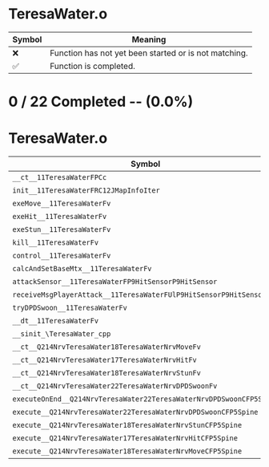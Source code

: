 # TeresaWater.o
| Symbol | Meaning 
| ------------- | ------------- 
| :x: | Function has not yet been started or is not matching. 
| :white_check_mark: | Function is completed. 


# 0 / 22 Completed -- (0.0%)
# TeresaWater.o
| Symbol | Decompiled? |
| ------------- | ------------- |
| `__ct__11TeresaWaterFPCc` | :x: |
| `init__11TeresaWaterFRC12JMapInfoIter` | :x: |
| `exeMove__11TeresaWaterFv` | :x: |
| `exeHit__11TeresaWaterFv` | :x: |
| `exeStun__11TeresaWaterFv` | :x: |
| `kill__11TeresaWaterFv` | :x: |
| `control__11TeresaWaterFv` | :x: |
| `calcAndSetBaseMtx__11TeresaWaterFv` | :x: |
| `attackSensor__11TeresaWaterFP9HitSensorP9HitSensor` | :x: |
| `receiveMsgPlayerAttack__11TeresaWaterFUlP9HitSensorP9HitSensor` | :x: |
| `tryDPDSwoon__11TeresaWaterFv` | :x: |
| `__dt__11TeresaWaterFv` | :x: |
| `__sinit_\TeresaWater_cpp` | :x: |
| `__ct__Q214NrvTeresaWater18TeresaWaterNrvMoveFv` | :x: |
| `__ct__Q214NrvTeresaWater17TeresaWaterNrvHitFv` | :x: |
| `__ct__Q214NrvTeresaWater18TeresaWaterNrvStunFv` | :x: |
| `__ct__Q214NrvTeresaWater22TeresaWaterNrvDPDSwoonFv` | :x: |
| `executeOnEnd__Q214NrvTeresaWater22TeresaWaterNrvDPDSwoonCFP5Spine` | :x: |
| `execute__Q214NrvTeresaWater22TeresaWaterNrvDPDSwoonCFP5Spine` | :x: |
| `execute__Q214NrvTeresaWater18TeresaWaterNrvStunCFP5Spine` | :x: |
| `execute__Q214NrvTeresaWater17TeresaWaterNrvHitCFP5Spine` | :x: |
| `execute__Q214NrvTeresaWater18TeresaWaterNrvMoveCFP5Spine` | :x: |
